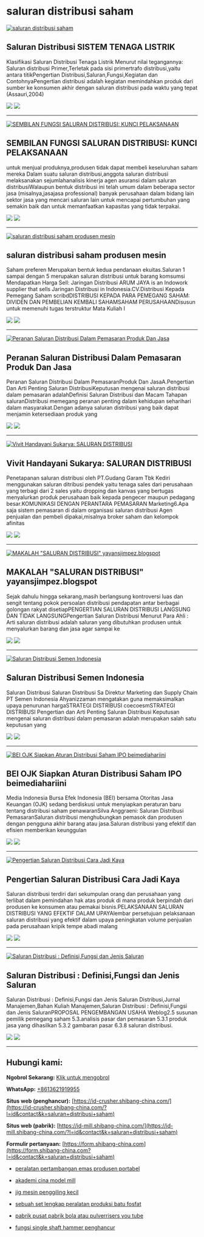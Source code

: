 # saluran distribusi saham

<a href="https://swt.shibang-china.com/?l=id&img&k=saluran+distribusi+saham" target="_blank">![saluran distribusi saham](http://static.shibang-china.com/all-800x300/849.jpg)</a>

## Saluran Distribusi SISTEM TENAGA LISTRIK
Klasifikasi Saluran Distribusi Tenaga Listrik Menurut nilai tegangannya: Saluran distribusi Primer,Terletak pada sisi primertrafo distribusi,yaitu antara titikPengertian Distribusi,Saluran,Fungsi,Kegiatan dan ContohnyaPengertian distribusi adalah kegiatan memindahkan produk dari sumber ke konsumen akhir dengan saluran distribusi pada waktu yang tepat (Assauri,2004)


<a href="https://whatsapp.shibangsoft.com/WhatsApp.php" target="_blank" title="WhatsApp">![](http://static.shibang-china.com/icon/whatsapp.png)</a> <a href="https://swt.shibang-china.com/?l=id&icon&k=saluran+distribusi+saham" target="_blank">![](http://static.shibang-china.com/icon/chat-id.png)</a>

---

<a href="https://swt.shibang-china.com/?l=id&img&k=saluran+distribusi+saham" target="_blank">![SEMBILAN FUNGSI SALURAN DISTRIBUSI: KUNCI PELAKSANAAN](http://static.shibang-china.com/all-800x300/1378.jpg)</a>

## SEMBILAN FUNGSI SALURAN DISTRIBUSI: KUNCI PELAKSANAAN
untuk menjual produknya,produsen tidak dapat membeli keseluruhan saham mereka Dalam suatu saluran distribusi,anggota saluran distribusi melaksanakan sejumlahanalisis kinerja agen asuransi dalam saluran distribusiWalaupun bentuk distribusi ini telah umum dalam beberapa sector jasa (misalnya,jasajasa professional) banyak perusahaan dalam bidang lain sektor jasa yang mencari saluran lain untuk mencapai pertumbuhan yang semakin baik dan untuk memanfaatkan kapasitas yang tidak terpakai.


<a href="https://whatsapp.shibangsoft.com/WhatsApp.php" target="_blank" title="WhatsApp">![](http://static.shibang-china.com/icon/whatsapp.png)</a> <a href="https://swt.shibang-china.com/?l=id&icon&k=saluran+distribusi+saham" target="_blank">![](http://static.shibang-china.com/icon/chat-id.png)</a>

---

<a href="https://swt.shibang-china.com/?l=id&img&k=saluran+distribusi+saham" target="_blank">![saluran distribusi saham produsen mesin](http://static.shibang-china.com/all-800x300/1111.jpg)</a>

## saluran distribusi saham produsen mesin
Saham preferen Merupakan bentuk kedua pendanaan ekuitas.Saluran 1 sampai dengan 5 merupakan saluran distribusi untuk barang komsumsi Mendapatkan Harga Sell: Jaringan Distribusi ARUM JAYA is an Indowork supplier that sells Jaringan Distribusi in Indonesia.CV.Distribusi Kepada Pemegang Saham scribdDISTRIBUSI KEPADA PARA PEMEGANG SAHAM: DIVIDEN DAN PEMBELIAN KEMBALI SAHAMSAHAM PERUSAHAANDisusun untuk memenuhi tugas terstruktur Mata Kuliah I


<a href="https://whatsapp.shibangsoft.com/WhatsApp.php" target="_blank" title="WhatsApp">![](http://static.shibang-china.com/icon/whatsapp.png)</a> <a href="https://swt.shibang-china.com/?l=id&icon&k=saluran+distribusi+saham" target="_blank">![](http://static.shibang-china.com/icon/chat-id.png)</a>

---

<a href="https://swt.shibang-china.com/?l=id&img&k=saluran+distribusi+saham" target="_blank">![Peranan Saluran Distribusi Dalam Pemasaran Produk Dan Jasa](http://static.shibang-china.com/all-800x300/702.jpg)</a>

## Peranan Saluran Distribusi Dalam Pemasaran Produk Dan Jasa
Peranan Saluran Distribusi Dalam PemasaranProduk Dan JasaA.Pengertian Dan Arti Penting Saluran DistribusiKeputusan mengenai saluran distribusi dalam pemasaran adalahDefinisi Saluran Distribusi dan Macam Tahapan saluranDistribusi memegang peranan penting dalam kehidupan seharihari dalam masyarakat.Dengan adanya saluran distribusi yang baik dapat menjamin ketersediaan produk yang


<a href="https://whatsapp.shibangsoft.com/WhatsApp.php" target="_blank" title="WhatsApp">![](http://static.shibang-china.com/icon/whatsapp.png)</a> <a href="https://swt.shibang-china.com/?l=id&icon&k=saluran+distribusi+saham" target="_blank">![](http://static.shibang-china.com/icon/chat-id.png)</a>

---

<a href="https://swt.shibang-china.com/?l=id&img&k=saluran+distribusi+saham" target="_blank">![Vivit Handayani Sukarya: SALURAN DISTRIBUSI](http://static.shibang-china.com/all-800x300/848.jpg)</a>

## Vivit Handayani Sukarya: SALURAN DISTRIBUSI
Penetapanan saluran distribusi oleh PT.Gudang Garam Tbk Kediri menggunakan saluran ditribusi pendek yaitu tenaga sales dari perusahaan yang terbagi dari 2 sales yaitu dropping dan kanvas yang bertugas menyalurkan produk perusahaan baik kepada pengecer maupun pedagang besar.KOMUNIKASI DENGAN PERANTARA PEMASARAN Marketing6.Apa saja sistem pemasaran di dalam organisasi saluran distribusi Agen penjualan dan pembeli dipakai,misalnya broker saham dan kelompok afinitas


<a href="https://whatsapp.shibangsoft.com/WhatsApp.php" target="_blank" title="WhatsApp">![](http://static.shibang-china.com/icon/whatsapp.png)</a> <a href="https://swt.shibang-china.com/?l=id&icon&k=saluran+distribusi+saham" target="_blank">![](http://static.shibang-china.com/icon/chat-id.png)</a>

---

<a href="https://swt.shibang-china.com/?l=id&img&k=saluran+distribusi+saham" target="_blank">![MAKALAH "SALURAN DISTRIBUSI" yayansjimpez.blogspot](http://static.shibang-china.com/all-800x300/790.jpg)</a>

## MAKALAH "SALURAN DISTRIBUSI" yayansjimpez.blogspot
Sejak dahulu hingga sekarang,masih berlangsung kontroversi luas dan sengit tentang pokok persoalan distribusi pendapatan antar berbagai golongan rakyat disetiapPENGERTIAN SALURAN DISTRIBUSI LANGSUNG DAN TIDAK LANGSUNGPengertian Saluran Distribusi Menurut Para Ahli : Arti saluran distribusi adalah saluran yang dibutuhkan produsen untuk menyalurkan barang dan jasa agar sampai ke


<a href="https://whatsapp.shibangsoft.com/WhatsApp.php" target="_blank" title="WhatsApp">![](http://static.shibang-china.com/icon/whatsapp.png)</a> <a href="https://swt.shibang-china.com/?l=id&icon&k=saluran+distribusi+saham" target="_blank">![](http://static.shibang-china.com/icon/chat-id.png)</a>

---

<a href="https://swt.shibang-china.com/?l=id&img&k=saluran+distribusi+saham" target="_blank">![Saluran Distribusi Semen Indonesia](http://static.shibang-china.com/all-800x300/1495.jpg)</a>

## Saluran Distribusi Semen Indonesia
Saluran Distribusi Saluran Distribusi Sa Direktur Marketing dan Supply Chain PT Semen Indonesia Ahyanizzaman mengatakan guna memaksimalkan upaya penurunan hargaSTRATEGI DISTRIBUSI coecoesmSTRATEGI DISTRIBUSI Pengertian dan Arti Penting Saluran Distribusi Keputusan mengenai saluran distribusi dalam pemasaran adalah merupakan salah satu keputusan yang


<a href="https://whatsapp.shibangsoft.com/WhatsApp.php" target="_blank" title="WhatsApp">![](http://static.shibang-china.com/icon/whatsapp.png)</a> <a href="https://swt.shibang-china.com/?l=id&icon&k=saluran+distribusi+saham" target="_blank">![](http://static.shibang-china.com/icon/chat-id.png)</a>

---

<a href="https://swt.shibang-china.com/?l=id&img&k=saluran+distribusi+saham" target="_blank">![BEI OJK Siapkan Aturan Distribusi Saham IPO beimediahariini](http://static.shibang-china.com/all-800x300/1235.jpg)</a>

## BEI OJK Siapkan Aturan Distribusi Saham IPO beimediahariini
Media Indonesia Bursa Efek Indonesia (BEI) bersama Otoritas Jasa Keuangan (OJK) sedang berdiskusi untuk menyiapkan peraturan baru tentang distribusi saham penawaranSilva Anggraeni: Saluran Distribusi PemasaranSaluran distribusi menghubungkan pemasok dan produsen dengan pengguna akhir barang atau jasa.Saluran distribusi yang efektif dan efisien memberikan keunggulan


<a href="https://whatsapp.shibangsoft.com/WhatsApp.php" target="_blank" title="WhatsApp">![](http://static.shibang-china.com/icon/whatsapp.png)</a> <a href="https://swt.shibang-china.com/?l=id&icon&k=saluran+distribusi+saham" target="_blank">![](http://static.shibang-china.com/icon/chat-id.png)</a>

---

<a href="https://swt.shibang-china.com/?l=id&img&k=saluran+distribusi+saham" target="_blank">![Pengertian Saluran Distribusi Cara Jadi Kaya](http://static.shibang-china.com/all-800x300/1244.jpg)</a>

## Pengertian Saluran Distribusi Cara Jadi Kaya
Saluran distribusi terdiri dari sekumpulan orang dan perusahaan yang terlibat dalam pemindahan hak atas produk di mana produk berpindah dari produsen ke konsumen atau pemakai bisnis.PELAKSANAAN SALURAN DISTRIBUSI YANG EFEKTIF DALAM UPAYAlembar persetujuan pelaksanaan saluran distribusi yang efektif dalam upaya peningkatan volume penjualan pada perusahaan kripik tempe abadi malang


<a href="https://whatsapp.shibangsoft.com/WhatsApp.php" target="_blank" title="WhatsApp">![](http://static.shibang-china.com/icon/whatsapp.png)</a> <a href="https://swt.shibang-china.com/?l=id&icon&k=saluran+distribusi+saham" target="_blank">![](http://static.shibang-china.com/icon/chat-id.png)</a>

---

<a href="https://swt.shibang-china.com/?l=id&img&k=saluran+distribusi+saham" target="_blank">![Saluran Distribusi : Definisi,Fungsi dan Jenis Saluran](http://static.shibang-china.com/all-800x300/1424.jpg)</a>

## Saluran Distribusi : Definisi,Fungsi dan Jenis Saluran
Saluran Distribusi : Definisi,Fungsi dan Jenis Saluran Distribusi,Jurnal Manajemen,Bahan Kuliah Manajemen,Saluran Distribusi : Definisi,Fungsi dan Jenis SaluranPROPOSAL PENGEMBANGAN USAHA Weblog2.5 susunan pemilik pemegang saham 5.3.analisis pasar dan pemasaran 5.3.1 produk jasa yang dihasilkan 5.3.2 gambaran pasar 6.3.8 saluran distribusi.


<a href="https://whatsapp.shibangsoft.com/WhatsApp.php" target="_blank" title="WhatsApp">![](http://static.shibang-china.com/icon/whatsapp.png)</a> <a href="https://swt.shibang-china.com/?l=id&icon&k=saluran+distribusi+saham" target="_blank">![](http://static.shibang-china.com/icon/chat-id.png)</a>

---
## Hubungi kami:

**Ngobrol Sekarang:** [Klik untuk mengobrol](https://swt.shibang-china.com?l=id&contact&k=saluran+distribusi+saham)

**WhatsApp:**  [+8613621919955](https://whatsapp.shibangsoft.com/WhatsApp.php)

**Situs web (penghancur):** [https://id-crusher.shibang-china.com/](https://id-crusher.shibang-china.com/?l=id&contact&k=saluran+distribusi+saham)

**Situs web (pabrik):** [https://id-mill.shibang-china.com/](https://id-mill.shibang-china.com/?l=id&contact&k=saluran+distribusi+saham)

**Formulir pertanyaan:** [https://form.shibang-china.com](https://form.shibang-china.com?l=id&contact&k=saluran+distribusi+saham)

* [peralatan pertambangan emas produsen portabel](../39/peralatan%20pertambangan%20emas%20produsen%20portabel.md)

* [akademi cina model mill](../35/akademi%20cina%20model%20mill.md)

* [jig mesin penggiling kecil](../40/jig%20mesin%20penggiling%20kecil.md)

* [sebuah set lengkap peralatan produksi batu fosfat](../32/sebuah%20set%20lengkap%20peralatan%20produksi%20batu%20fosfat.md)

* [pabrik pusat pabrik bola atau pulverrisers you tube](../31/pabrik%20pusat%20pabrik%20bola%20atau%20pulverrisers%20you%20tube.md)

* [fungsi single shaft hammer penghancur](../39/fungsi%20single%20shaft%20hammer%20penghancur.md)